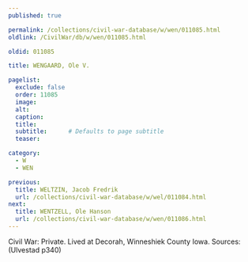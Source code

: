 ```yaml
---
published: true

permalink: /collections/civil-war-database/w/wen/011085.html
oldlink: /CivilWar/db/w/wen/011085.html

oldid: 011085

title: WENGAARD, Ole V.

pagelist:
  exclude: false
  order: 11085
  image: 
  alt:
  caption:
  title:
  subtitle:      # Defaults to page subtitle
  teaser:

category: 
  - W 
  - WEN

previous:
  title: WELTZIN, Jacob Fredrik
  url: /collections/civil-war-database/w/wel/011084.html  
next:
  title: WENTZELL, Ole Hanson
  url: /collections/civil-war-database/w/wen/011086.html   
---
```

Civil War: Private. Lived at Decorah, Winneshiek County Iowa. Sources: (Ulvestad p340)